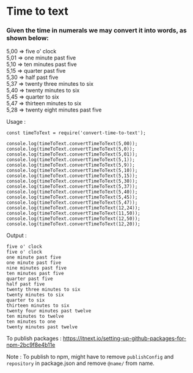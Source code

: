 # Time to text

### Given the time in numerals we may convert it into words, as shown below:

5,00 => five o' clock  
5,01 => one minute past five  
5,10 => ten minutes past five  
5,15 => quarter past five  
5,30 => half past five  
5,37 => twenty three minutes to six  
5,40 => twenty minutes to six  
5,45 => quarter to six  
5,47 => thirteen minutes to six  
5,28 => twenty eight minutes past five  


Usage : 

```
const timeToText = require('convert-time-to-text');

console.log(timeToText.convertTimeToText(5,00));
console.log(timeToText.convertTimeToText(5,0));
console.log(timeToText.convertTimeToText(5,01));
console.log(timeToText.convertTimeToText(5,1));
console.log(timeToText.convertTimeToText(5,9));
console.log(timeToText.convertTimeToText(5,10));
console.log(timeToText.convertTimeToText(5,15));
console.log(timeToText.convertTimeToText(5,30));
console.log(timeToText.convertTimeToText(5,37));
console.log(timeToText.convertTimeToText(5,40));
console.log(timeToText.convertTimeToText(5,45));
console.log(timeToText.convertTimeToText(5,47));
console.log(timeToText.convertTimeToText(12,24));
console.log(timeToText.convertTimeToText(11,50));
console.log(timeToText.convertTimeToText(12,50));
console.log(timeToText.convertTimeToText(12,20));
```

Output : 
```
five o' clock
five o' clock
one minute past five
one minute past five
nine minutes past five
ten minutes past five
quarter past five
half past five
twenty three minutes to six
twenty minutes to six
quarter to six
thirteen minutes to six
twenty four minutes past twelve
ten minutes to twelve
ten minutes to one
twenty minutes past twelve
```

To publish packages : https://itnext.io/setting-up-github-packages-for-npm-2bc9f8e4b11e


Note : To publish to npm, might have to remove `publishConfig` and `repository` in package.json and remove `@name/` from name.
